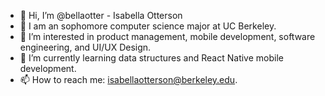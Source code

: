 - 👋 Hi, I’m @bellaotter - Isabella Otterson
- 💞️ I am an sophomore computer science major at UC Berkeley.
- 👀 I’m interested in product management, mobile development, software engineering, and UI/UX Design.
- 🌱 I’m currently learning data structures and React Native mobile development.
- 📫 How to reach me: isabellaotterson@berkeley.edu.
